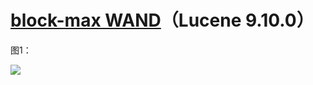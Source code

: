 # [block-max WAND](https://www.amazingkoala.com.cn/Lucene/Search/)（Lucene 9.10.0）



图1：

<img src="block-max-WAND（一）-image/1.png">


